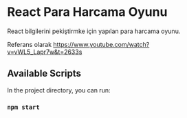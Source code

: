 # React Para Harcama Oyunu

React bilgilerini pekiştirmke için yapılan para harcama oyunu.

Referans olarak https://www.youtube.com/watch?v=vWL5_Lapr7w&t=2633s 

## Available Scripts

In the project directory, you can run:

### `npm start`
